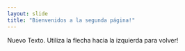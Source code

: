 ```yaml
---
layout: slide
title: "Bienvenidos a la segunda página!"
---
```

Nuevo Texto.
Utiliza la flecha hacia la izquierda para volver!
